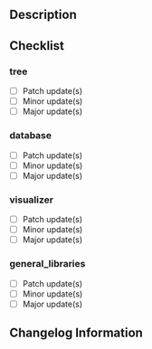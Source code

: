 <!---
Provide a general summary of your changes in the Title above
-->

## Description
<!--- Describe your changes in detail -->

## Checklist
<!--- Check the boxes below to indicate what modules have been updated with relative modification importance-->
### tree
- [ ] Patch update(s)
- [ ] Minor update(s)
- [ ] Major update(s)

### database
- [ ] Patch update(s)
- [ ] Minor update(s)
- [ ] Major update(s)

### visualizer
- [ ] Patch update(s)
- [ ] Minor update(s)
- [ ] Major update(s)

### general_libraries
- [ ] Patch update(s)
- [ ] Minor update(s)
- [ ] Major update(s)

<!-- You are allow to check one box per module, but multiple modules can be concerned-->

## Changelog Information
<!--- 
Prepare the changelog entry and potential release description :
Describe briefly what is the update about.
Summarize the changes of each module.
Please, stick to the following example structure :
- tree : patch update short description
- database : minor update short description
-->

